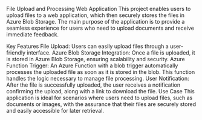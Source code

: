 File Upload and Processing Web Application
This project enables users to upload files to a web application, which then securely stores the files in Azure Blob Storage. The main purpose of the application is to provide a seamless experience for users who need to upload documents and receive immediate feedback.

Key Features
File Upload: Users can easily upload files through a user-friendly interface.
Azure Blob Storage Integration: Once a file is uploaded, it is stored in Azure Blob Storage, ensuring scalability and security.
Azure Function Trigger: An Azure Function with a blob trigger automatically processes the uploaded file as soon as it is stored in the blob. This function handles the logic necessary to manage file processing.
User Notification: After the file is successfully uploaded, the user receives a notification confirming the upload, along with a link to download the file.
Use Case
This application is ideal for scenarios where users need to upload files, such as documents or images, with the assurance that their files are securely stored and easily accessible for later retrieval.
